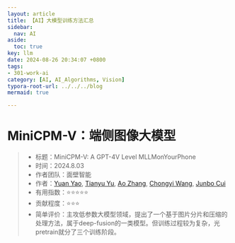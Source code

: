 ```yaml
---
layout: article
title: 【AI】大模型训练方法汇总
sidebar:
  nav: AI
aside:
  toc: true
key: llm
date: 2024-08-26 20:34:07 +0800
tags:
- 301-work-ai
category: [AI, AI_Algorithms, Vision]
typora-root-url: ../../../blog
mermaid: true

---
```


# MiniCPM-V：端侧图像大模型

> - 标题：MiniCPM-V: A GPT-4V Level MLLMonYourPhone
> - 时间：2024.8.03
> - 作者团队：面壁智能
> - 作者：[Yuan Yao](https://arxiv.org/search/cs?searchtype=author&query=Yao,+Y), [Tianyu Yu](https://arxiv.org/search/cs?searchtype=author&query=Yu,+T), [Ao Zhang](https://arxiv.org/search/cs?searchtype=author&query=Zhang,+A), [Chongyi Wang](https://arxiv.org/search/cs?searchtype=author&query=Wang,+C), [Junbo Cui](https://arxiv.org/search/cs?searchtype=author&query=Cui,+J)
> - 有用指数：⭐️⭐️⭐️⭐️⭐️
> - 贡献程度：⭐️⭐️⭐️
> - 简单评价：主攻低参数大模型领域，提出了一个基于图片分片和压缩的处理方法，属于deep-fusion的一类模型。但训练过程较为复杂，光pretrain就分了三个训练阶段。